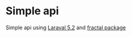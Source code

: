# Simple api

Simple api using [Laraval 5.2](https://laravel.com/) and [fractal package](http://fractal.thephpleague.com/)